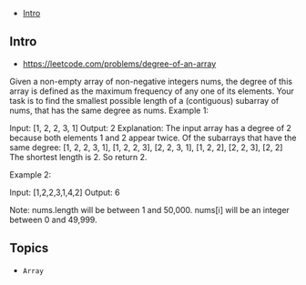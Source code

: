 - [Intro](#intro)

## Intro

- https://leetcode.com/problems/degree-of-an-array

Given a non-empty array of non-negative integers nums, the degree of this array is defined as the maximum frequency of any one of its elements.
Your task is to find the smallest possible length of a (contiguous) subarray of nums, that has the same degree as nums.
Example 1:

Input: [1, 2, 2, 3, 1]
Output: 2
Explanation: 
The input array has a degree of 2 because both elements 1 and 2 appear twice.
Of the subarrays that have the same degree:
[1, 2, 2, 3, 1], [1, 2, 2, 3], [2, 2, 3, 1], [1, 2, 2], [2, 2, 3], [2, 2]
The shortest length is 2. So return 2.

Example 2:

Input: [1,2,2,3,1,4,2]
Output: 6

Note:
nums.length will be between 1 and 50,000.
nums[i] will be an integer between 0 and 49,999.


## Topics

- `Array`


